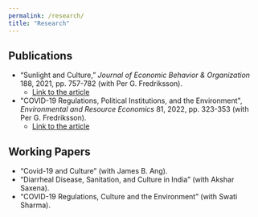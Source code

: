 ```yaml
---
permalink: /research/
title: "Research"
---
```


## Publications

- “Sunlight and Culture,” *Journal of Economic Behavior & Organization* 188, 2021, pp. 757-782 (with Per G. Fredriksson).
  - [Link to the article](https://www.sciencedirect.com/science/article/abs/pii/S0167268121002195)
- "COVID-19 Regulations, Political Institutions, and the Environment", *Environmental and Resource Economics* 81, 2022, pp. 323-353 (with Per G. Fredriksson).
  - [Link to the article](https://link.springer.com/article/10.1007/s10640-021-00628-z)
  


## Working Papers

- “Covid-19 and Culture” (with James B. Ang).
- “Diarrheal Disease, Sanitation, and Culture in India” (with Akshar Saxena).
- “COVID-19 Regulations, Culture and the Environment” (with Swati Sharma).
